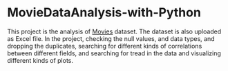 # MovieDataAnalysis-with-Python

This project is the analysis of [Movies](https://www.kaggle.com/datasets/danielgrijalvas/movies) dataset. The dataset is also uploaded as Excel file.
In the project, checking the null values, and data types, and dropping the duplicates,
searching for different kinds of correlations between different fields, and searching for tread
in the data and visualizing different kinds of plots.
